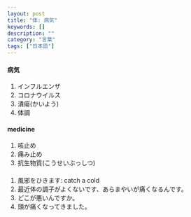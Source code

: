 ```yaml
---
layout: post
title: "体: 病気"
keywords: []
description: ""
category: "言葉"
tags: ["日本語"]
---
```



#### 病気
1. インフルエンザ
2. コロナウイルス
3. 潰瘍(かいよう)
4. 体調


#### medicine
1. 咳止め
2. 痛み止め
3. 抗生物質(こうせいぶっしつ)



#### 
1. 風邪をひきます: catch a cold
2. 最近体の調子がよくないです、あらまやいが痛くなるんです。
3. どこが悪いんですか。
4. 頭が痛くなってきました。

